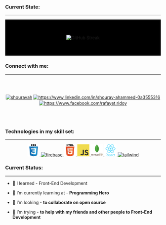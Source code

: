 <h3 align="left">Current State:</h3>
<hr/>
<div align="center" style="background-color: #000; padding: 50px 0;">
  <img src="https://github-readme-streak-stats.herokuapp.com/?user=shouravahammed&theme=highcontrast&hide_border=true" alt="GitHub Streak" />
</div>
<h3 align="left">Connect with me:</h3>
<hr/>
<p align="center" style="padding-top: 50px; padding-bottom: 50px;">
<a href="https://twitter.com/shouravah" target="blank"><img align="center" src="https://raw.githubusercontent.com/rahuldkjain/github-profile-readme-generator/master/src/images/icons/Social/twitter.svg" target="blank" alt="shouravah" height="30" width="40" /></a>
<a href="https://linkedin.com/in/https://www.linkedin.com/in/shourav-ahammed-0a3555316" target="blank"><img align="center" src="https://raw.githubusercontent.com/rahuldkjain/github-profile-readme-generator/master/src/images/icons/Social/linked-in-alt.svg" alt="https://www.linkedin.com/in/shourav-ahammed-0a3555316" height="30" width="40" /></a>
<a href="https://fb.com/https://www.facebook.com/rafayet.ridoy" target="blank"><img align="center" src="https://raw.githubusercontent.com/rahuldkjain/github-profile-readme-generator/master/src/images/icons/Social/facebook.svg" alt="https://www.facebook.com/rafayet.ridoy" height="30" width="40" /></a>
</p>

<h3 align="left">Technologies in my skill set:</h3>
<hr/>
<p align="center"> <a href="https://www.w3schools.com/css/" target="_blank" rel="noreferrer"> <img src="https://raw.githubusercontent.com/devicons/devicon/master/icons/css3/css3-original-wordmark.svg" alt="css3" width="40" height="40"/> </a> <a href="https://firebase.google.com/" target="_blank" rel="noreferrer"> <img src="https://www.vectorlogo.zone/logos/firebase/firebase-icon.svg" alt="firebase" width="40" height="40"/> </a> <a href="https://www.w3.org/html/" target="_blank" rel="noreferrer"> <img src="https://raw.githubusercontent.com/devicons/devicon/master/icons/html5/html5-original-wordmark.svg" alt="html5" width="40" height="40"/> </a> <a href="https://developer.mozilla.org/en-US/docs/Web/JavaScript" target="_blank" rel="noreferrer"> <img src="https://raw.githubusercontent.com/devicons/devicon/master/icons/javascript/javascript-original.svg" alt="javascript" width="40" height="40"/> </a> <a href="https://www.mongodb.com/" target="_blank" rel="noreferrer"> <img src="https://raw.githubusercontent.com/devicons/devicon/master/icons/mongodb/mongodb-original-wordmark.svg" alt="mongodb" width="40" height="40"/> </a> <a href="https://reactjs.org/" target="_blank" rel="noreferrer"> <img src="https://raw.githubusercontent.com/devicons/devicon/master/icons/react/react-original-wordmark.svg" alt="react" width="40" height="40"/> </a> <a href="https://tailwindcss.com/" target="_blank" rel="noreferrer"> <img src="https://www.vectorlogo.zone/logos/tailwindcss/tailwindcss-icon.svg" alt="tailwind" width="40" height="40"/> </a> </p>
<h3 align="left">Current Status:</h3>
<hr/>

- 🔭 I learned - Front-End Development

- 🌱 I’m currently learning at - **Programming Hero**

- 👯 I’m looking - **to collaborate on open source**

- 🤝 I’m trying - **to help with my friends and other people to Front-End Development**

